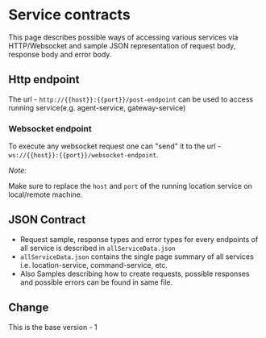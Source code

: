 # Service contracts

This page describes possible ways of accessing various services via HTTP/Websocket and sample JSON representation of request body, response body and error body.

## Http endpoint

The url - `http://{{host}}:{{port}}/post-endpoint` can be used to access running service(e.g. agent-service, gateway-service)

### Websocket endpoint

To execute any websocket request one can "send" it to the url - `ws://{{host}}:{{port}}/websocket-endpoint`.

_Note:_

Make sure to replace the `host` and `port` of the running location service on local/remote machine.

## JSON Contract

* Request sample, response types and error types for every endpoints of all service is described in `allServiceData.json`
* `allServiceData.json` contains the single page summary of all services i.e. location-service, command-service, etc.
* Also Samples describing how to create requests, possible responses and possible errors can be found in same file.

## Change

This is the base version - 1
